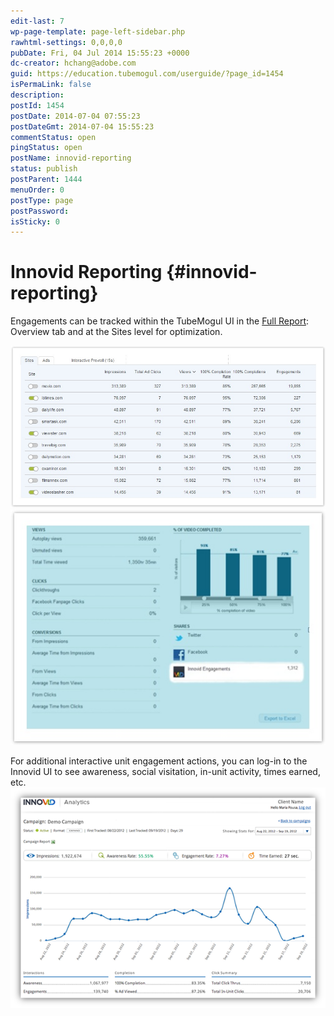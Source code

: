 ```yaml
---
edit-last: 7
wp-page-template: page-left-sidebar.php
rawhtml-settings: 0,0,0,0
pubDate: Fri, 04 Jul 2014 15:55:23 +0000
dc-creator: hchang@adobe.com
guid: https://education.tubemogul.com/userguide/?page_id=1454
isPermaLink: false
description: 
postId: 1454
postDate: 2014-07-04 07:55:23
postDateGmt: 2014-07-04 15:55:23
commentStatus: open
pingStatus: open
postName: innovid-reporting
status: publish
postParent: 1444
menuOrder: 0
postType: page
postPassword: 
isSticky: 0
---
```


# Innovid Reporting {#innovid-reporting}

Engagements can be tracked within the TubeMogul UI in the  [Full Report](campaign-reporting/full-report.md): Overview tab and at the Sites level for optimization.
  
[ ![innovid 1](assets/innovid-1.jpg)](assets/innovid-1.jpg) [ ![innovid 2](assets/innovid-2.jpg)](assets/innovid-2.jpg)

For additional interactive unit engagement actions, you can log-in to the Innovid UI to see awareness, social visitation, in-unit activity, times earned, etc.
[ ![IR3](assets/ir3.png)](assets/ir3.png) 
